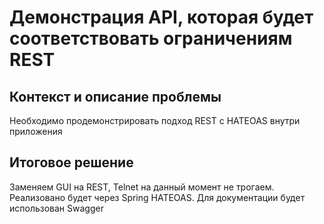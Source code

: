 # Демонстрация API, которая будет соответствовать ограничениям REST

## Контекст и описание проблемы

Необходимо продемонстрировать подход REST с HATEOAS внутри приложения

## Итоговое решение

Заменяем GUI на REST, Telnet на данный момент не трогаем. Реализовано будет через Spring HATEOAS. 
Для документации будет использован Swagger